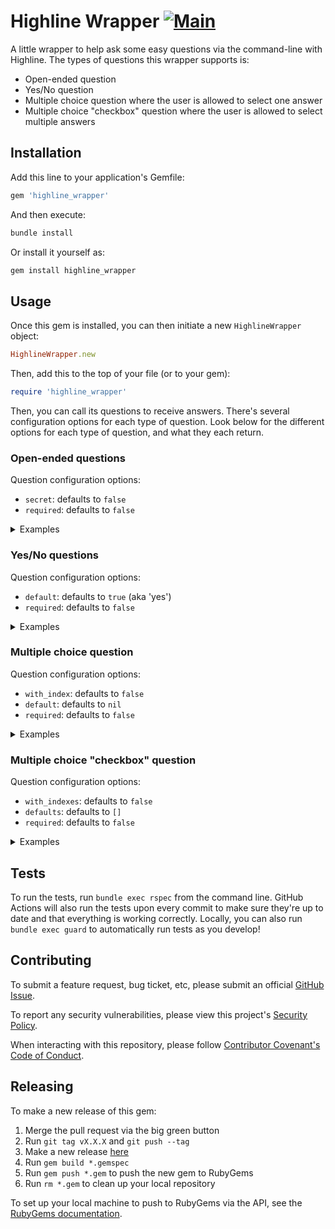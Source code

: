 # Highline Wrapper [![Main](https://github.com/emmahsax/highline_wrapper/actions/workflows/main.yml/badge.svg)](https://github.com/emmahsax/highline_wrapper/actions/workflows/main.yml)

A little wrapper to help ask some easy questions via the command-line with Highline. The types of questions this wrapper supports is:

* Open-ended question
* Yes/No question
* Multiple choice question where the user is allowed to select one answer
* Multiple choice "checkbox" question where the user is allowed to select multiple answers

## Installation

Add this line to your application's Gemfile:

```ruby
gem 'highline_wrapper'
```

And then execute:

```bash
bundle install
```

Or install it yourself as:

```bash
gem install highline_wrapper
```

## Usage

Once this gem is installed, you can then initiate a new `HighlineWrapper` object:

```ruby
HighlineWrapper.new
```

Then, add this to the top of your file (or to your gem):

```ruby
require 'highline_wrapper'
```

Then, you can call its questions to receive answers. There's several configuration options for each type of question. Look below for the different options for each type of question, and what they each return.

### Open-ended questions

Question configuration options:
* `secret`: defaults to `false`
* `required`: defaults to `false`

<details><summary>Examples</summary>

```ruby
> HighlineWrapper.new.ask('What is your favorite number?')
What is your favorite number?
four
=> "four"

> HighlineWrapper.new.ask('What is your favorite number?', {required: true})
What is your favorite number?

This question is required.

What is your favorite number?

This question is required.

What is your favorite number?
2
=> "2"

> HighlineWrapper.new.ask('Please type your private token:', {secret: true})
Please type your private token:
****************
=> "MY-PRIVATE-TOKEN"

> HighlineWrapper.new.ask('Please type your private token:', {secret: true, required: true})
Please type your private token:


This question is required.

Please type your private token:


This question is required.

Please type your private token:
****************
=> "MY-PRIVATE-TOKEN"
```

</details>

### Yes/No questions

Question configuration options:
* `default`: defaults to `true` (aka 'yes')
* `required`: defaults to `false`

<details><summary>Examples</summary>

```ruby
> HighlineWrapper.new.ask_yes_no('Do you like Ruby?')
Do you like Ruby?
no
=> false

> HighlineWrapper.new.ask_yes_no('Do you like Ruby?')
Do you like Ruby?
yes
=> true

> HighlineWrapper.new.ask_yes_no('Do you like Ruby?', {default: true})
Do you like Ruby?

=> true

> HighlineWrapper.new.ask_yes_no('Do you like Ruby?', {required: true})
Do you like Ruby?

This question is required.

Do you like Ruby?
No
=> false
```

</details>

### Multiple choice question

Question configuration options:
* `with_index`: defaults to `false`
* `default`: defaults to `nil`
* `required`: defaults to `false`

<details><summary>Examples</summary>

```ruby
> HighlineWrapper.new.ask_multiple_choice('What is your favorite number of these?', ['one', 'two', 'three'])
What is your favorite number of these?
1. one
2. two
3. three
2
=> "two"

> HighlineWrapper.new.ask_multiple_choice('What is your favorite number of these?', ['one', 'two', 'three'], {with_index: true})
What is your favorite number of these?
1. one
2. two
3. three
2
=> {:choice=>"two", :index=>1}

> HighlineWrapper.new.ask_multiple_choice('What is your favorite number of these?', ['one', 'two', 'three'], {with_index: true, default: 'one'})
What is your favorite number of these?
1. one
2. two
3. three

=> {:choice=>"one", :index=>0}

> HighlineWrapper.new.ask_multiple_choice('What is your favorite number of these?', ['one', 'two', 'three'], {default: 'three', required: true})
What is your favorite number of these?
1. one
2. two
3. three

This question is required.

What is your favorite number of these?
1. one
2. two
3. three

This question is required.

What is your favorite number of these?
1. one
2. two
3. three
2
=> "two"

> HighlineWrapper.new.ask_multiple_choice('What is your favorite number of these?', ['one', 'two', 'three'], {default: nil})
What is your favorite number of these?
1. one
2. two
3. three

=> nil

> HighlineWrapper.new.ask_multiple_choice('What is your favorite number of these?', ['one', 'two', 'three'], {default: nil, with_index: true})
What is your favorite number of these?
1. one
2. two
3. three

=> nil
```

</details>

### Multiple choice "checkbox" question

Question configuration options:
* `with_indexes`: defaults to `false`
* `defaults`: defaults to `[]`
* `required`: defaults to `false`

<details><summary>Examples</summary>

```ruby
> HighlineWrapper.new.ask_checkbox("What are your favorite numbers of these?", ['one', 'two','three'])
What are your favorite numbers of these?
1. one
2. two
3. three
1,3
=> ["one", "three"]

> HighlineWrapper.new.ask_checkbox("What are your favorite numbers of these?", ['one', 'two','three'] ,{with_indexes: true})
What are your favorite numbers of these?
1. one
2. two
3. three
1, 3
=> [{:choice=>"one", :index=>0}, {:choice=>"three", :index=>2}]

> HighlineWrapper.new.ask_checkbox("What are your favorite numbers of these?", ['one', 'two','three'], {defaults: ['two', 'three']})
What are your favorite numbers of these?
1. one
2. two
3. three

=> ["two", "three"]

> HighlineWrapper.new.ask_checkbox("What are your favorite numbers of these?", ['one', 'two','three'], {required: true, with_indexes: true})
What are your favorite numbers of these?
1. one
2. two
3. three

This question is required.

What are your favorite numbers of these?
1. one
2. two
3. three
2
=> [{:choice=>"two", :index=>1}]

> HighlineWrapper.new.ask_checkbox("What are your favorite numbers of these?", ['one', 'two','three'], {required: true, with_indexes: false})
What are your favorite numbers of these?
1. one
2. two
3. three

This question is required.

What are your favorite numbers of these?
1. one
2. two
3. three
1
=> ["one"]

> HighlineWrapper.new.ask_checkbox("What are your favorite numbers of these?", ['one', 'two','three'], {defaults: []})
What are your favorite numbers of these?
1. one
2. two
3. three

=> []

> HighlineWrapper.new.ask_checkbox("What are your favorite numbers of these?", ['one', 'two','three'], {defaults: [], with_indexes: true})
What are your favorite numbers of these?
1. one
2. two
3. three

=> []
```

</details>

## Tests

To run the tests, run `bundle exec rspec` from the command line. GitHub Actions will also run the tests upon every commit to make sure they're up to date and that everything is working correctly. Locally, you can also run `bundle exec guard` to automatically run tests as you develop!

## Contributing

To submit a feature request, bug ticket, etc, please submit an official [GitHub Issue](https://github.com/emmahsax/highline_wrapper/issues/new).

To report any security vulnerabilities, please view this project's [Security Policy](https://github.com/emmahsax/highline_wrapper/security/policy).

When interacting with this repository, please follow [Contributor Covenant's Code of Conduct](https://contributor-covenant.org).

## Releasing

To make a new release of this gem:

1. Merge the pull request via the big green button
2. Run `git tag vX.X.X` and `git push --tag`
3. Make a new release [here](https://github.com/emmahsax/highline_wrapper/releases/new)
4. Run `gem build *.gemspec`
5. Run `gem push *.gem` to push the new gem to RubyGems
6. Run `rm *.gem` to clean up your local repository

To set up your local machine to push to RubyGems via the API, see the [RubyGems documentation](https://guides.rubygems.org/publishing/#publishing-to-rubygemsorg).
